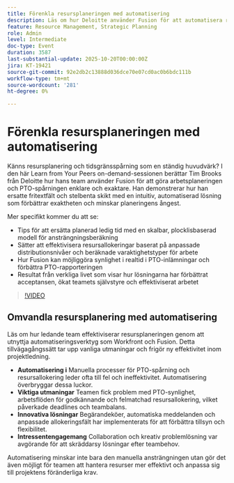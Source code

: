 ```yaml
---
title: Förenkla resursplaneringen med automatisering
description: Läs om hur Deloitte använder Fusion för att automatisera resursplanering och PTO-spårning i Workfront. Få tips om hur ni kan förbättra precision, synlighet och teamanvändning.
feature: Resource Management, Strategic Planning
role: Admin
level: Intermediate
doc-type: Event
duration: 3587
last-substantial-update: 2025-10-20T00:00:00Z
jira: KT-19421
source-git-commit: 92e2db2c13888d036dce70e07cd0ac0b6bdc111b
workflow-type: tm+mt
source-wordcount: '281'
ht-degree: 0%

---
```



# Förenkla resursplaneringen med automatisering

Känns resursplanering och tidsgränsspårning som en ständig huvudvärk? I den här Learn from Your Peers on-demand-sessionen berättar Tim Brooks från Deloitte hur hans team använder Fusion för att göra arbetsplaneringen och PTO-spårningen enklare och exaktare. Han demonstrerar hur han ersatte fritextfält och stelbenta skikt med en intuitiv, automatiserad lösning som förbättrar exaktheten och minskar planeringens ångest.

Mer specifikt kommer du att se:

* Tips för att ersätta planerad ledig tid med en skalbar, plocklisbaserad modell för ansträngningsberäkning
* Sätter att effektivisera resursallokeringar baserat på anpassade distributionsnivåer och beräknade varaktighetstyper för arbete
* Hur Fusion kan möjliggöra synlighet i realtid i PTO-inlämningar och förbättra PTO-rapporteringen
* Resultat från verkliga livet som visar hur lösningarna har förbättrat acceptansen, ökat teamets självstyre och effektiviserat arbetet

>[!VIDEO](https://video.tv.adobe.com/v/3475907/?learn=on&enablevpops)

## Omvandla resursplanering med automatisering

Läs om hur ledande team effektiviserar resursplaneringen genom att utnyttja automatiseringsverktyg som Workfront och Fusion. Detta tillvägagångssätt tar upp vanliga utmaningar och frigör ny effektivitet inom projektledning.

* **Automatisering i** Manuella processer för PTO-spårning och resursallokering leder ofta till fel och ineffektivitet. Automatisering överbryggar dessa luckor.
* **Viktiga utmaningar** Teamen fick problem med PTO-synlighet, arbetsflöden för godkännande och felmatchad resursallokering, vilket påverkade deadlines och teambalans.
* **Innovativa lösningar** Begärandeköer, automatiska meddelanden och anpassade allokeringsfält har implementerats för att förbättra tillsyn och flexibilitet.
* **Intressentengagemang** Collaboration och kreativ problemlösning var avgörande för att skräddarsy lösningar efter teambehov.

Automatisering minskar inte bara den manuella ansträngningen utan gör det även möjligt för teamen att hantera resurser mer effektivt och anpassa sig till projektens föränderliga krav.

